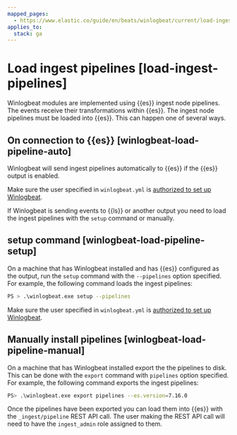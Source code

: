 ```yaml
---
mapped_pages:
  - https://www.elastic.co/guide/en/beats/winlogbeat/current/load-ingest-pipelines.html
applies_to:
  stack: ga
---
```


# Load ingest pipelines [load-ingest-pipelines]

Winlogbeat modules are implemented using {{es}} ingest node pipelines.  The events receive their transformations within {{es}}.  The ingest node pipelines must be loaded into {{es}}.  This can happen one of several ways.


## On connection to {{es}} [winlogbeat-load-pipeline-auto]

Winlogbeat will send ingest pipelines automatically to {{es}} if the {{es}} output is enabled.

Make sure the user specified in `winlogbeat.yml` is [authorized to set up Winlogbeat](/reference/winlogbeat/privileges-to-setup-beats.md).

If Winlogbeat is sending events to {{ls}} or another output you need to load the ingest pipelines with the `setup` command or manually.


## setup command [winlogbeat-load-pipeline-setup]

On a machine that has Winlogbeat installed and has {{es}} configured as the output, run the `setup` command with the `--pipelines` option specified.  For example, the following command loads the ingest pipelines:

```sh
PS > .\winlogbeat.exe setup --pipelines
```

Make sure the user specified in `winlogbeat.yml` is [authorized to set up Winlogbeat](/reference/winlogbeat/privileges-to-setup-beats.md).


## Manually install pipelines [winlogbeat-load-pipeline-manual]

On a machine that has Winlogbeat installed export the the pipelines to disk. This can be done with the `export` command with `pipelines` option specified.  For example, the following command exports the ingest pipelines:

```sh
PS> .\winlogbeat.exe export pipelines --es.version=7.16.0
```

Once the pipelines have been exported you can load them into {{es}} with the `_ingest/pipeline` REST API call.  The user making the REST API call will need to have the `ingest_admin` role assigned to them.

